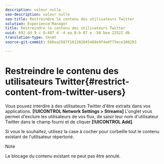 ```yaml
---
description: valeur nulle
seo-description: valeur nulle
seo-title: Restreindre le contenu des utilisateurs Twitter
solution: Experience Manager
title: Restreindre le contenu des utilisateurs Twitter
uuid: 692 dd 9 c 0-487 d -4 ea 8-b 87 e -58 bea 22522 db
translation-type: tm+mt
source-git-commit: 566ea2587f101202045488e9f4edf73ece100293

---
```



# Restreindre le contenu des utilisateurs Twitter{#restrict-content-from-twitter-users}

Vous pouvez interdire à des utilisateurs Twitter d'être extraits dans vos applications. **[!UICONTROL Network Settings > Streams]** L'onglet vous permet d'exclure les utilisateurs de vos flux, de saisir leur nom d'utilisateur Twitter dans le champ fourni et de cliquer **[!UICONTROL Add]**.

Si vous le souhaitez, utilisez la case à cocher pour corbeille tout le contenu existant de l'utilisateur répertorié.

>[!NOTE]
>
>Le blocage du contenu existant ne peut pas être annulé.

